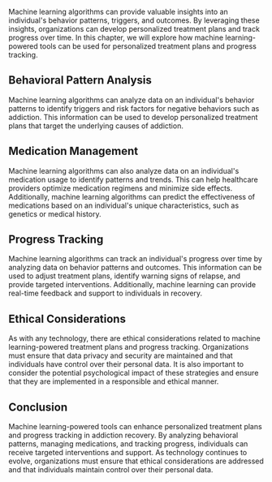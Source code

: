 
Machine learning algorithms can provide valuable insights into an individual's behavior patterns, triggers, and outcomes. By leveraging these insights, organizations can develop personalized treatment plans and track progress over time. In this chapter, we will explore how machine learning-powered tools can be used for personalized treatment plans and progress tracking.

Behavioral Pattern Analysis
---------------------------

Machine learning algorithms can analyze data on an individual's behavior patterns to identify triggers and risk factors for negative behaviors such as addiction. This information can be used to develop personalized treatment plans that target the underlying causes of addiction.

Medication Management
---------------------

Machine learning algorithms can also analyze data on an individual's medication usage to identify patterns and trends. This can help healthcare providers optimize medication regimens and minimize side effects. Additionally, machine learning algorithms can predict the effectiveness of medications based on an individual's unique characteristics, such as genetics or medical history.

Progress Tracking
-----------------

Machine learning algorithms can track an individual's progress over time by analyzing data on behavior patterns and outcomes. This information can be used to adjust treatment plans, identify warning signs of relapse, and provide targeted interventions. Additionally, machine learning can provide real-time feedback and support to individuals in recovery.

Ethical Considerations
----------------------

As with any technology, there are ethical considerations related to machine learning-powered treatment plans and progress tracking. Organizations must ensure that data privacy and security are maintained and that individuals have control over their personal data. It is also important to consider the potential psychological impact of these strategies and ensure that they are implemented in a responsible and ethical manner.

Conclusion
----------

Machine learning-powered tools can enhance personalized treatment plans and progress tracking in addiction recovery. By analyzing behavioral patterns, managing medications, and tracking progress, individuals can receive targeted interventions and support. As technology continues to evolve, organizations must ensure that ethical considerations are addressed and that individuals maintain control over their personal data.
